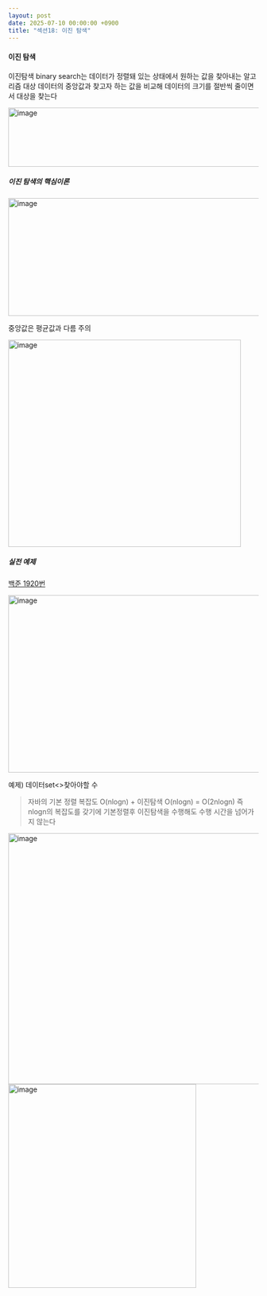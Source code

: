 ```yaml
---
layout: post
date: 2025-07-10 00:00:00 +0900
title: "섹션18: 이진 탐색"
---
```


#### 이진 탐색 
이진탐색 binary search는 데이터가 정렬돼 있는 상태에서 원하는 값을 찾아내는 알고리즘
대상 데이터의 중앙값과 찾고자 하는 값을 비교해 데이터의 크기를 절반씩 줄이면서 대상을 찾는다

<img width="627" height="119" alt="image" src="https://github.com/user-attachments/assets/e302b3f2-1fc4-4855-a73d-4f80765033c3" />

##### 이진 탐색의 핵심이론
<img width="598" height="237" alt="image" src="https://github.com/user-attachments/assets/048d99a5-e8f7-4081-b42b-8260a73631ea" />

중앙값은 평균값과 다름 주의



<img width="468" height="417" alt="image" src="https://github.com/user-attachments/assets/3a7749a4-ee81-4595-a2cf-3a1ab1294785" />

##### 실전 예제
[백준 1920번](https://www.acmicpc.net/problem/1920)

<img width="688" height="357" alt="image" src="https://github.com/user-attachments/assets/46f6f078-f84f-4330-a6f3-a3c2e1ab2d3e" />

예제) 데이터set<>찾아야할 수 

> 자바의 기본 정렬 복잡도 O(nlogn) +  이진탐색 O(nlogn) = O(2nlogn) 즉 nlogn의 복잡도를 갖기에
> 기본정렬후 이진탐색을 수행해도 수행 시간을 넘어가지 않는다
>

<img width="734" height="505" alt="image" src="https://github.com/user-attachments/assets/fafb8a8e-8293-4c5f-94f8-a571e38c0c66" />
<img width="378" height="410" alt="image" src="https://github.com/user-attachments/assets/7e9c3ee4-5306-4564-b04c-37fca9c9a8b0" />



